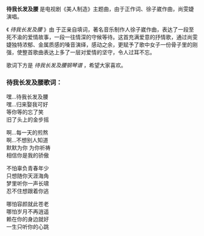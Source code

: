 

**待我长发及腰** 是电视剧《美人制造》主题曲，由于正作词、徐子崴作曲，尚雯婕演唱。

  
《 _待我长发及腰_ 》由
于正亲自填词，著名音乐制作人徐子崴作曲，表达了一段至死不渝的爱情故事，一段一往情深的守候等待。这首充满爱意的抒情歌，通过尚雯婕独特浓郁、金属质感的嗓音演绎，感动之余，更赋予了歌中女子一份骨子里的刚强，使整首歌曲表达上多了一层对爱情的坚守，令人过耳不忘。

  
歌词下方是 _待我长发及腰钢琴谱_ ，希望大家喜欢。

### 待我长发及腰歌词：

嘿…待我长发及腰  
嘿…归来娶我可好  
等你等的忘了笑  
旧了头上的金步摇

啊…每一天的煎熬  
啊…不想别人知道  
默默为你 为你祈祷  
相信你是我的骄傲

不怕辜负青春年少  
只想随你天涯海角  
梦里听你一声长啸  
忍不住想跟着你逃

哪怕容颜就此苍老  
哪怕岁月不再逍遥  
赖在你的身边就好  
一生只听你的心跳

